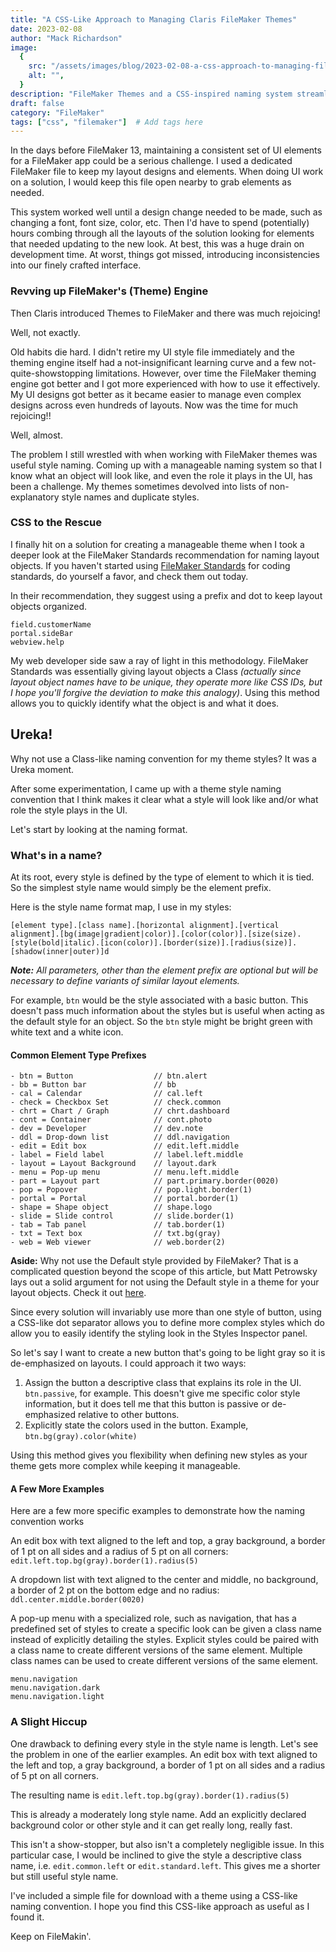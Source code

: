 ```yaml
---
title: "A CSS-Like Approach to Managing Claris FileMaker Themes"
date: 2023-02-08
author: "Mack Richardson"
image:
  {
    src: "/assets/images/blog/2023-02-08-a-css-approach-to-managing-fileMaker-themes/code.jpg",
    alt: "",
  }
description: "FileMaker Themes and a CSS-inspired naming system streamline UI design, making layouts consistent, scalable, and easier to maintain."
draft: false
category: "FileMaker"
tags: ["css", "filemaker"]  # Add tags here
---
```


In the days before FileMaker 13, maintaining a consistent set of UI elements for a FileMaker app could be a serious challenge. I used a dedicated FileMaker file to keep my layout designs and elements. When doing UI work on a solution, I would keep this file open nearby to grab elements as needed. 

This system worked well until a design change needed to be made, such as changing a font, font size, color, etc. Then I'd have to spend (potentially) hours combing through all the layouts of the solution looking for elements that needed updating to the new look. At best, this was a huge drain on development time. At worst, things got missed, introducing inconsistencies into our finely crafted interface.

### Revving up FileMaker's (Theme) Engine

Then Claris introduced Themes to FileMaker and there was much rejoicing!

Well, not exactly. 

Old habits die hard. I didn't retire my UI style file immediately and the theming engine itself had a not-insignificant learning curve and a few not-quite-showstopping limitations. However, over time the FileMaker theming engine got better and I got more experienced with how to use it effectively. My UI designs got better as it became easier to manage even complex designs across even hundreds of layouts. Now was the time for much rejoicing!!

Well, almost.

The problem I still wrestled with when working with FileMaker themes was useful style naming. Coming up with a manageable naming system so that I know what an object will look like, and even the role it plays in the UI, has been a challenge. My themes sometimes devolved into lists of non-explanatory style names and duplicate styles.

### CSS to the Rescue

I finally hit on a solution for creating a manageable theme when I took a deeper look at the FileMaker Standards recommendation for naming layout objects. If you haven't started using  [FileMaker Standards](https://filemakerstandards.org/code/naming) for coding standards, do yourself a favor, and check them out today.

In their recommendation, they suggest using a prefix and dot to keep layout objects organized.

```
field.customerName	
portal.sideBar
webview.help

```

My web developer side saw a ray of light in this methodology. FileMaker Standards was essentially giving layout objects a Class *(actually since layout object names have to be unique, they operate more like CSS IDs, but I hope you'll forgive the deviation to make this analogy)*. Using this method allows you to quickly identify what the object is and what it does.

## Ureka!

Why not use a Class-like naming convention for my theme styles? It was a Ureka moment.

After some experimentation, I came up with a theme style naming convention that I think makes it clear what a style will look like and/or what role the style plays in the UI.

Let's start by looking at the naming format.

### What's in a name?

At its root, every style is defined by the type of element to which it is tied. So the simplest style name would simply be the element prefix.

Here is the style name format map, I use in my styles:

```
[element type].[class name].[horizontal alignment].[vertical alignment].[bg(image|gradient|color)].[color(color)].[size(size).[style(bold|italic).[icon(color)].[border(size)].[radius(size)].[shadow(inner|outer)]d
```

***Note:** All parameters, other than the element prefix are optional but will be necessary to define variants of similar layout elements.*

For example, `btn` would be the style associated with a basic button. This doesn't pass much information about the styles but is useful when acting as the default style for an object. So the `btn` style might be bright green with white text and a white icon.

#### Common Element Type Prefixes

```
- btn = Button                  // btn.alert
- bb = Button bar               // bb
- cal = Calendar                // cal.left
- check = Checkbox Set          // check.common
- chrt = Chart / Graph          // chrt.dashboard
- cont = Container              // cont.photo
- dev = Developer               // dev.note
- ddl = Drop-down list          // ddl.navigation
- edit = Edit box               // edit.left.middle
- label = Field label           // label.left.middle
- layout = Layout Background    // layout.dark
- menu = Pop-up menu            // menu.left.middle
- part = Layout part            // part.primary.border(0020)
- pop = Popover                 // pop.light.border(1)
- portal = Portal               // portal.border(1)
- shape = Shape object          // shape.logo
- slide = Slide control         // slide.border(1)
- tab = Tab panel               // tab.border(1)
- txt = Text box                // txt.bg(gray)
- web = Web viewer              // web.border(2)
```

**Aside:** Why not use the Default style provided by FileMaker? That is a complicated question beyond the scope of this article, but Matt Petrowsky lays out a solid argument for not using the Default style in a theme for your layout objects. Check it out [here](https://www.filemakermagazine.com/videos/creating-styles-naming-them).

Since every solution will invariably use more than one style of button, using a CSS-like dot separator allows you to define more complex styles which do allow you to easily identify the styling look in the Styles Inspector panel.

So let's say I want to create a new button that's going to be light gray so it is de-emphasized on layouts. I could approach it two ways:

1. Assign the button a descriptive class that explains its role in the UI. `btn.passive`, for example. This doesn't give me specific color style information, but it does tell me that this button is passive or de-emphasized relative to other buttons.
2. Explicitly state the colors used in the button. Example, `btn.bg(gray).color(white)` 

Using this method gives you flexibility when defining new styles as your theme gets more complex while keeping it manageable.

#### A Few More Examples

Here are a few more specific examples to demonstrate how the naming convention works

An edit box with text aligned to the left and top, a gray background, a border of 1 pt on all sides and a radius of 5 pt on all corners: `edit.left.top.bg(gray).border(1).radius(5)`
 
A dropdown list with text aligned to the center and middle, no background, a border of 2 pt on the bottom edge and no radius: `ddl.center.middle.border(0020)`

A pop-up menu with a specialized role, such as navigation, that has a predefined set of styles to create a specific look can be given a class name instead of explicitly detailing the styles. Explicit styles could be paired with a class name to create different versions of the same element. Multiple class names can be used to create different versions of the same element.

```
menu.navigation
menu.navigation.dark
menu.navigation.light
```

### A Slight Hiccup

One drawback to defining every style in the style name is length. Let's see the problem in one of the earlier examples. An edit box with text aligned to the left and top, a gray background, a border of 1 pt on all sides and a radius of 5 pt on all corners.

The resulting name is `edit.left.top.bg(gray).border(1).radius(5)`

This is already a moderately long style name. Add an explicitly declared background color or other style and it can get really long, really fast.

This isn't a show-stopper, but also isn't a completely negligible issue. In this particular case, I would be inclined to give the style a descriptive class name, i.e. `edit.common.left` or `edit.standard.left`. This gives me a shorter but still useful style name.

I've included a simple file for download with a theme using a CSS-like naming convention. I hope you find this CSS-like approach as useful as I found it.

Keep on FileMakin'.
